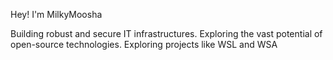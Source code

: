 Hey! I'm MilkyMoosha

Building robust and secure IT infrastructures.
Exploring the vast potential of open-source technologies.
Exploring projects like WSL and WSA

